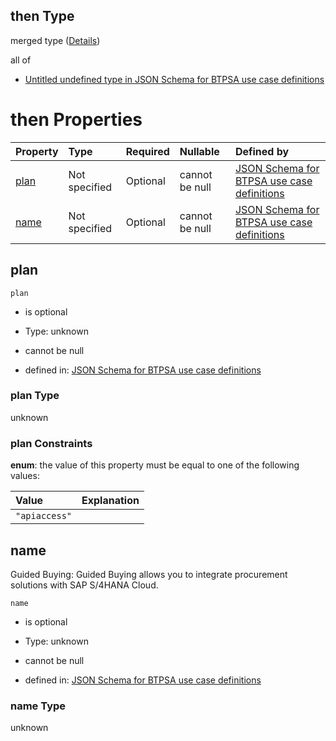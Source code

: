 ## then Type

merged type ([Details](btpsa-usecase-properties-services-items-allof-1-then-allof-94-then.md))

all of

*   [Untitled undefined type in JSON Schema for BTPSA use case definitions](btpsa-usecase-properties-services-items-allof-1-then-allof-94-then-allof-0.md "check type definition")

# then Properties

| Property      | Type          | Required | Nullable       | Defined by                                                                                                                                                                                                            |
| :------------ | :------------ | :------- | :------------- | :-------------------------------------------------------------------------------------------------------------------------------------------------------------------------------------------------------------------- |
| [plan](#plan) | Not specified | Optional | cannot be null | [JSON Schema for BTPSA use case definitions](btpsa-usecase-properties-services-items-allof-1-then-allof-94-then-properties-plan.md "undefined#/properties/services/items/allOf/1/then/allOf/94/then/properties/plan") |
| [name](#name) | Not specified | Optional | cannot be null | [JSON Schema for BTPSA use case definitions](btpsa-usecase-properties-services-items-allof-1-then-allof-94-then-properties-name.md "undefined#/properties/services/items/allOf/1/then/allOf/94/then/properties/name") |

## plan



`plan`

*   is optional

*   Type: unknown

*   cannot be null

*   defined in: [JSON Schema for BTPSA use case definitions](btpsa-usecase-properties-services-items-allof-1-then-allof-94-then-properties-plan.md "undefined#/properties/services/items/allOf/1/then/allOf/94/then/properties/plan")

### plan Type

unknown

### plan Constraints

**enum**: the value of this property must be equal to one of the following values:

| Value         | Explanation |
| :------------ | :---------- |
| `"apiaccess"` |             |

## name

Guided Buying: Guided Buying allows you to integrate procurement solutions with SAP S/4HANA Cloud.

`name`

*   is optional

*   Type: unknown

*   cannot be null

*   defined in: [JSON Schema for BTPSA use case definitions](btpsa-usecase-properties-services-items-allof-1-then-allof-94-then-properties-name.md "undefined#/properties/services/items/allOf/1/then/allOf/94/then/properties/name")

### name Type

unknown
